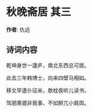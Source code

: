 # 秋晚斋居  其三

**作者**: 仇远

## 诗词内容

乾坤身世一蘧庐，南北东西总可居。

此去三年韩博士，向来四壁马相如。

移文早遣仆征米，欹枕夜听儿读书。

驾驷乘骢非我事，不如醉兀小肩舆。

